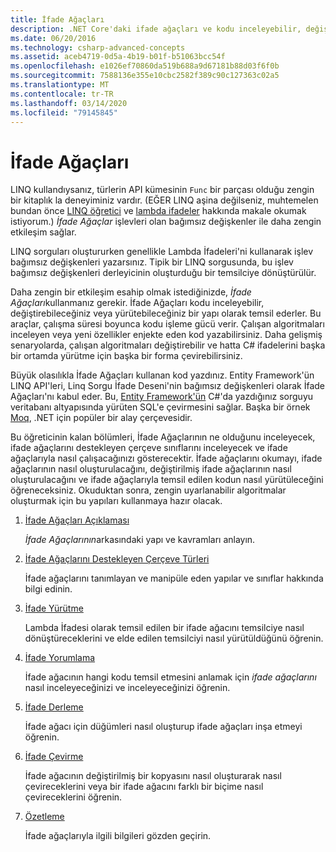 ```yaml
---
title: İfade Ağaçları
description: .NET Core'daki ifade ağaçları ve kodu inceleyebilir, değiştirebileceğiniz ve yürütebileceğiniz yapılar olarak ifade etmek için bunları nasıl kullanacağınız hakkında bilgi edinin.
ms.date: 06/20/2016
ms.technology: csharp-advanced-concepts
ms.assetid: aceb4719-0d5a-4b19-b01f-b51063bcc54f
ms.openlocfilehash: e1026ef70860da519b688a9d67181b88d03f6f0b
ms.sourcegitcommit: 7588136e355e10cbc2582f389c90c127363c02a5
ms.translationtype: MT
ms.contentlocale: tr-TR
ms.lasthandoff: 03/14/2020
ms.locfileid: "79145845"
---
```

# <a name="expression-trees"></a>İfade Ağaçları

LINQ kullandıysanız, türlerin API kümesinin `Func` bir parçası olduğu zengin bir kitaplık la deneyiminiz vardır. (EĞER LINQ aşina değilseniz, muhtemelen bundan önce [LINQ öğretici](linq/index.md) ve [lambda ifadeler](./programming-guide/statements-expressions-operators/lambda-expressions.md) hakkında makale okumak istiyorum.) *İfade Ağaçlar* işlevleri olan bağımsız değişkenler ile daha zengin etkileşim sağlar.

LINQ sorguları oluştururken genellikle Lambda İfadeleri'ni kullanarak işlev bağımsız değişkenleri yazarsınız. Tipik bir LINQ sorgusunda, bu işlev bağımsız değişkenleri derleyicinin oluşturduğu bir temsilciye dönüştürülür.

Daha zengin bir etkileşim esahip olmak istediğinizde, *İfade Ağaçları*kullanmanız gerekir.
İfade Ağaçları kodu inceleyebilir, değiştirebileceğiniz veya yürütebileceğiniz bir yapı olarak temsil ederler. Bu araçlar, çalışma süresi boyunca kodu işleme gücü verir. Çalışan algoritmaları inceleyen veya yeni özellikler enjekte eden kod yazabilirsiniz. Daha gelişmiş senaryolarda, çalışan algoritmaları değiştirebilir ve hatta C# ifadelerini başka bir ortamda yürütme için başka bir forma çevirebilirsiniz.

Büyük olasılıkla İfade Ağaçları kullanan kod yazdınız. Entity Framework'ün LINQ API'leri, Linq Sorgu İfade Deseni'nin bağımsız değişkenleri olarak İfade Ağaçları'nı kabul eder.
Bu, [Entity Framework'ün](/ef/) C#'da yazdığınız sorguyu veritabanı altyapısında yürüten SQL'e çevirmesini sağlar. Başka bir örnek [Moq](https://github.com/Moq/moq), .NET için popüler bir alay çerçevesidir.

Bu öğreticinin kalan bölümleri, İfade Ağaçlarının ne olduğunu inceleyecek, ifade ağaçlarını destekleyen çerçeve sınıflarını inceleyecek ve ifade ağaçlarıyla nasıl çalışacağınızı gösterecektir. İfade ağaçlarını okumayı, ifade ağaçlarının nasıl oluşturulacağını, değiştirilmiş ifade ağaçlarının nasıl oluşturulacağını ve ifade ağaçlarıyla temsil edilen kodun nasıl yürütüleceğini öğreneceksiniz. Okuduktan sonra, zengin uyarlanabilir algoritmalar oluşturmak için bu yapıları kullanmaya hazır olacak.

1. [İfade Ağaçları Açıklaması](expression-trees-explained.md)

    *İfade Ağaçlarının*arkasındaki yapı ve kavramları anlayın.

2. [İfade Ağaçlarını Destekleyen Çerçeve Türleri](expression-classes.md)

    İfade ağaçlarını tanımlayan ve manipüle eden yapılar ve sınıflar hakkında bilgi edinin.

3. [İfade Yürütme](expression-trees-execution.md)

    Lambda İfadesi olarak temsil edilen bir ifade ağacını temsilciye nasıl dönüştüreceklerini ve elde edilen temsilciyi nasıl yürütüldüğünü öğrenin.

4. [İfade Yorumlama](expression-trees-interpreting.md)

    İfade ağacının hangi kodu temsil etmesini anlamak için *ifade ağaçlarını* nasıl inceleyeceğinizi ve inceleyeceğinizi öğrenin.

5. [İfade Derleme](expression-trees-building.md)

    İfade ağacı için düğümleri nasıl oluşturup ifade ağaçları inşa etmeyi öğrenin.

6. [İfade Çevirme](expression-trees-translating.md)

    İfade ağacının değiştirilmiş bir kopyasını nasıl oluşturarak nasıl çevireceklerini veya bir ifade ağacını farklı bir biçime nasıl çevireceklerini öğrenin.

7. [Özetleme](expression-trees-summary.md)

    İfade ağaçlarıyla ilgili bilgileri gözden geçirin.
